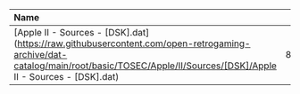 |Name|Size|
|:---|---:|
|[Apple II - Sources - [DSK].dat](https://raw.githubusercontent.com/open-retrogaming-archive/dat-catalog/main/root/basic/TOSEC/Apple/II/Sources/[DSK]/Apple II - Sources - [DSK].dat)|8515|
